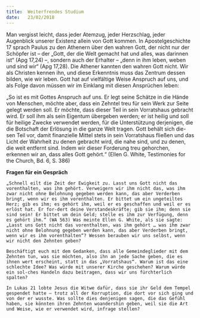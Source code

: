 ```yaml
---
title:  Weiterfrendes Studium
date:   23/02/2018
---
```


Man vergisst leicht, dass jeder Atemzug, jeder Herzschlag, jeder Augenblick unserer Existenz allein von Gott kommen. In Apostelgeschichte 17 sprach Paulus zu den Athenern über den wahren Gott, der nicht nur der Schöpfer ist – der „Gott, der die Welt gemacht hat und alles, was darinnen ist“ (Apg 17,24) –, sondern auch der Erhalter – „denn in ihm leben, weben und sind wir“ (Apg 17,28). Die Athener kannten den wahren Gott nicht. Wir als Christen kennen ihn, und diese Erkenntnis muss das Zentrum dessen bilden, wie wir leben. Gott hat auf vielfältige Weise Anspruch auf uns, und als Folge davon müssen wir im Einklang mit diesen Ansprüchen leben: 

„So ist es mit Gottes Anspruch auf uns. Er legt seine Schätze in die Hände von Menschen, möchte aber, dass ein Zehntel treu für sein Werk zur Seite gelegt werden soll. Er möchte, dass dieser Teil in sein Vorratshaus gebracht wird. Er soll ihm als sein Eigentum übergeben werden; er ist heilig und soll für heilige Zwecke verwendet werden, für die Unterstützung derjenigen, die die Botschaft der Erlösung in die ganze Welt tragen. Gott behält sich die-sen Teil vor, damit finanzielle Mittel stets in sein Vorratshaus fließen und das Licht der Wahrheit zu denen gebracht wird, die nahe sind, und zu denen, die weit entfernt sind. Indem wir dieser Forderung treu gehorchen, erkennen wir an, dass alles Gott gehört.“ (Ellen G. White, Testimonies for the Church, Bd. 6, S. 386) 

**Fragen für ein Gespräch** 

`„Schnell eilt die Zeit der Ewigkeit zu. Lasst uns Gott nicht das vorenthalten, was ihm gehört. Verweigern wir ihm nicht das, was ihm zwar nicht ohne Belohnung gegeben werden kann, das aber Verderben bringt, wenn wir es ihm vorenthalten. Er bittet um ein ungeteiltes Herz; gib es ihm; es gehört ihm, weil er es geschaffen und weil er es erlöst hat. Er for-dert deine Verstandeskräfte; gib sie ihm; denn sie sind sein! Er bittet um dein Geld; stelle es ihm zur Verfügung, denn es gehört ihm.“ (WA 563) Was meinte Ellen G. White, als sie sagte: „Lasst uns Gott nicht das vorenthalten, was ihm gehört … was ihm zwar nicht ohne Belohnung gegeben werden kann, das aber Verderben bringt, wenn wir es ihm vorenthalten“? Wessen berauben wir uns selbst, wenn wir nicht den Zehnten geben?` 

`Beschäftigt euch mit dem Gedanken, dass alle Gemeindeglieder mit dem Zehnten tun, was sie möchten, also ihn an jede Sache geben, die es ihnen wert erscheint, statt in das „Vorratshaus“. Warum ist das eine schlechte Idee? Was würde mit unserer Kirche geschehen? Warum würde ein sol-ches Handeln dazu beitragen, dass wir uns fürchterlich spalten?` 

`In Lukas 21 lobte Jesus die Witwe dafür, dass sie ihr Geld dem Tempel gespendet hatte – trotz all der Korruption, die dort vor sich ging und von der er wusste. Was sollte dies denjenigen sagen, die das Gefühl haben, sie könnten ihren Zehnten woandershin geben, weil sie die Art und Weise, wie er verwendet wird, infrage stellen?` 